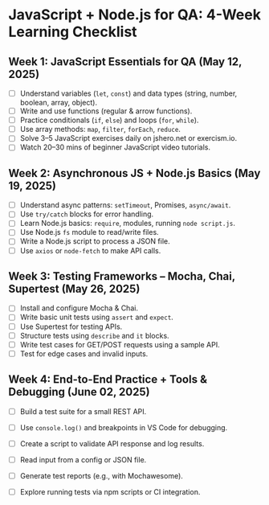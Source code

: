 # JavaScript + Node.js for QA: 4-Week Learning Checklist

## Week 1: JavaScript Essentials for QA (May 12, 2025)
- [ ] Understand variables (`let`, `const`) and data types (string, number, boolean, array, object).
- [ ] Write and use functions (regular & arrow functions).
- [ ] Practice conditionals (`if`, `else`) and loops (`for`, `while`).
- [ ] Use array methods: `map`, `filter`, `forEach`, `reduce`.
- [ ] Solve 3–5 JavaScript exercises daily on jshero.net or exercism.io.
- [ ] Watch 20–30 mins of beginner JavaScript video tutorials.

## Week 2: Asynchronous JS + Node.js Basics (May 19, 2025)
- [ ] Understand async patterns: `setTimeout`, Promises, `async/await`.
- [ ] Use `try/catch` blocks for error handling.
- [ ] Learn Node.js basics: `require`, modules, running `node script.js`.
- [ ] Use Node.js `fs` module to read/write files.
- [ ] Write a Node.js script to process a JSON file.
- [ ] Use `axios` or `node-fetch` to make API calls.

## Week 3: Testing Frameworks – Mocha, Chai, Supertest (May 26, 2025)
- [ ] Install and configure Mocha & Chai.
- [ ] Write basic unit tests using `assert` and `expect`.
- [ ] Use Supertest for testing APIs.
- [ ] Structure tests using `describe` and `it` blocks.
- [ ] Write test cases for GET/POST requests using a sample API.
- [ ] Test for edge cases and invalid inputs.

## Week 4: End-to-End Practice + Tools & Debugging (June 02, 2025)
- [ ] Build a test suite for a small REST API.
- [ ] Use `console.log()` and breakpoints in VS Code for debugging.
- [ ] Create a script to validate API response and log results.
- [ ] Read input from a config or JSON file.
- [ ] Generate test reports (e.g., with Mochawesome).
- [ ] Explore running tests via npm scripts or CI integration.

